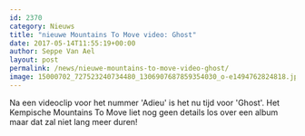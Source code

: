 ```yaml
---
id: 2370
category: Nieuws
title: "nieuwe Mountains To Move video: Ghost"
date: 2017-05-14T11:55:19+00:00
author: Seppe Van Ael
layout: post
permalink: /news/nieuwe-mountains-to-move-video-ghost/
image: 15000702_727523240734480_1306907687859354030_o-e1494762824818.jpg
---
```

Na een videoclip voor het nummer 'Adieu' is het nu tijd voor 'Ghost'. Het Kempische Mountains To Move liet nog geen details los over een album maar dat zal niet lang meer duren!
